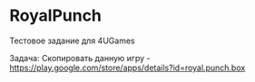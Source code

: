 # RoyalPunch
Тестовое задание для 4UGames

Задача:
Скопировать данную игру - https://play.google.com/store/apps/details?id=royal.punch.box
